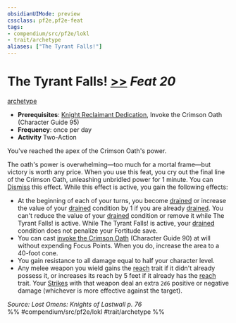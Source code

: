 ```yaml
---
obsidianUIMode: preview
cssclass: pf2e,pf2e-feat
tags:
- compendium/src/pf2e/lokl
- trait/archetype
aliases: ["The Tyrant Falls!"]
---
```

# The Tyrant Falls!  [>>](../../rules/core-rulebook/chapter-9-playing-the-game.md#Actions "Two-Action") *Feat 20*  
[archetype](../../rules/traits/archetype.md)  

- **Prerequisites**: [Knight Reclaimant Dedication](knight-reclaimant-dedication-locg.md), Invoke the Crimson Oath (Character Guide 95)
- **Frequency**: once per day
- **Activity** Two-Action

You've reached the apex of the Crimson Oath's power.

The oath's power is overwhelming—too much for a mortal frame—but victory is worth any price. When you use this feat, you cry out the final line of the Crimson Oath, unleashing unbridled power for 1 minute. You can [Dismiss](../../rules/actions/dismiss.md) this effect. While this effect is active, you gain the following effects:

- At the beginning of each of your turns, you become [drained](../../rules/conditions.md#Drained) or increase the value of your [drained](../../rules/conditions.md#Drained) condition by 1 if you are already [drained](../../rules/conditions.md#Drained). You can't reduce the value of your [drained](../../rules/conditions.md#Drained) condition or remove it while The Tyrant Falls! is active. While The Tyrant Falls! is active, your [drained](../../rules/conditions.md#Drained) condition does not penalize your Fortitude save.
- You can cast [invoke the Crimson Oath](../spells/invoke-the-crimson-oath-locg.md) (Character Guide 90) at will without expending Focus Points. When you do, increase the area to a 40-foot cone.
- You gain resistance to all damage equal to half your character level.
- Any melee weapon you wield gains the [reach](../../rules/traits/reach.md) trait if it didn't already possess it, or increases its reach by 5 feet if it already has the [reach](../../rules/traits/reach.md) trait. Your [Strikes](../../rules/actions/strike.md) with that weapon deal an extra `2d6` positive or negative damage (whichever is more effective against the target).

*Source: Lost Omens: Knights of Lastwall p. 76*  
%% #compendium/src/pf2e/lokl #trait/archetype %%